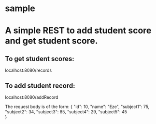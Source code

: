 # sample
# A simple REST to add student score and get student score.

## To get student scores: 
localhost:8080/records

## To add student record:
localhost:8080/addRecord

The request body is of the form:
 {
    "id": 10,
    "name": "Eze",
    "subject1": 75,
    "subject2": 34,
    "subject3": 85,
    "subject4": 29,
    "subject5": 45    
 }
